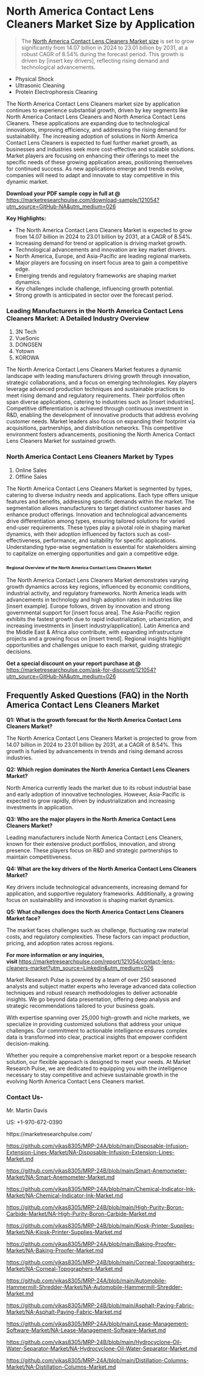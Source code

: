 <h1>North America Contact Lens Cleaners Market&nbsp;Size by Application</h1><blockquote><p>The <a href="https://marketresearchpulse.com/download-sample/121054?utm_source=GitHub-NA&amp;utm_medium=026">North America Contact Lens Cleaners Market size</a> is set to grow significantly from 14.07 billion in 2024 to 23.01 billion by 2031, at a robust CAGR of 8.54% during the forecast period. This growth is driven by [insert key drivers], reflecting rising demand and technological advancements.</p></blockquote><ul><li>Physical Shock <li> Ultrasonic Cleaning <li> Protein Electrophoresis Cleaning</li></ul><p>The North America Contact Lens Cleaners market size by application continues to experience substantial growth, driven by key segments like North America Contact Lens Cleaners and North America Contact Lens Cleaners. These applications are expanding due to technological innovations, improving efficiency, and addressing the rising demand for sustainability. The increasing adoption of solutions in North America Contact Lens Cleaners is expected to fuel further market growth, as businesses and industries seek more cost-effective and scalable solutions. Market players are focusing on enhancing their offerings to meet the specific needs of these growing application areas, positioning themselves for continued success. As new applications emerge and trends evolve, companies will need to adapt and innovate to stay competitive in this dynamic market.</p><p><strong>Download your PDF sample copy in full at @ </strong><a href="https://marketresearchpulse.com/download-sample/121054?utm_source=GitHub-NA&amp;utm_medium=026">https://marketresearchpulse.com/download-sample/121054?utm_source=GitHub-NA&amp;utm_medium=026</a></p><p><strong>Key Highlights: </strong></p><ul><li>The North America Contact Lens Cleaners Market is expected to grow from 14.07 billion in 2024 to 23.01 billion by 2031, at a CAGR of 8.54%.</li><li>Increasing demand for trend or application is driving market growth.</li><li>Technological advancements and innovation are key market drivers.</li><li>North America, Europe, and Asia-Pacific are leading regional markets.</li><li>Major players are focusing on insert focus area to gain a competitive edge.</li><li>Emerging trends and regulatory frameworks are shaping market dynamics.</li><li>Key challenges include challenge, influencing growth potential.</li><li>Strong growth is anticipated in sector over the forecast period.</li></ul><h3>Leading Manufacturers in the North America Contact Lens Cleaners Market: A Detailed Industry Overview</h3><ol><li>3N Tech</li><li>VueSonic</li><li>DONGSEN</li><li>Yotown</li><li>KOROWA</li></ol><div class="flex max-w-full flex-col flex-grow"><div class="min-h-8 text-message flex w-full flex-col items-end gap-2 whitespace-normal break-words [.text-message+&amp;]:mt-5" dir="auto" data-message-author-role="assistant" data-message-id="fd8432e4-4910-450d-b182-61b7bfb0a01f" data-message-model-slug="gpt-4o"><div class="flex w-full flex-col gap-1 empty:hidden first:pt-[3px]"><div class="markdown prose w-full break-words dark:prose-invert light"><p>The North America Contact Lens Cleaners Market features a dynamic landscape with leading manufacturers driving growth through innovation, strategic collaborations, and a focus on emerging technologies. Key players leverage advanced production techniques and sustainable practices to meet rising demand and regulatory requirements. Their portfolios often span diverse applications, catering to industries such as [insert industries]. Competitive differentiation is achieved through continuous investment in R&amp;D, enabling the development of innovative products that address evolving customer needs. Market leaders also focus on expanding their footprint via acquisitions, partnerships, and distribution networks. This competitive environment fosters advancements, positioning the North America Contact Lens Cleaners Market for sustained growth.</p></div></div></div></div><h3>North America Contact Lens Cleaners Market by Types</h3><ol><li>Online Sales <li> Offline Sales</li></ol><div class="flex max-w-full flex-col flex-grow"><div class="min-h-8 text-message flex w-full flex-col items-end gap-2 whitespace-normal break-words [.text-message+&amp;]:mt-5" dir="auto" data-message-author-role="assistant" data-message-id="084470be-0bb7-4664-bddf-5156b4f41249" data-message-model-slug="gpt-4o-mini"><div class="flex w-full flex-col gap-1 empty:hidden first:pt-[3px]"><div class="markdown prose w-full break-words dark:prose-invert light"><p>The North America Contact Lens Cleaners Market is segmented by types, catering to diverse industry needs and applications. Each type offers unique features and benefits, addressing specific demands within the market. The segmentation allows manufacturers to target distinct customer bases and enhance product offerings. Innovation and technological advancements drive differentiation among types, ensuring tailored solutions for varied end-user requirements. These types play a pivotal role in shaping market dynamics, with their adoption influenced by factors such as cost-effectiveness, performance, and suitability for specific applications. Understanding type-wise segmentation is essential for stakeholders aiming to capitalize on emerging opportunities and gain a competitive edge.</p></div></div></div></div><h3><span style="font-size: 11px;">Regional Overview of the North America Contact Lens Cleaners Market</span></h3><div class="flex max-w-full flex-col flex-grow"><div class="min-h-8 text-message flex w-full flex-col items-end gap-2 whitespace-normal break-words [.text-message+&amp;]:mt-5" dir="auto" data-message-author-role="assistant" data-message-id="e9038762-ce64-4e30-91c9-9bd413514231" data-message-model-slug="gpt-4o-mini"><div class="flex w-full flex-col gap-1 empty:hidden first:pt-[3px]"><div class="markdown prose w-full break-words dark:prose-invert light"><p>The North America Contact Lens Cleaners Market demonstrates varying growth dynamics across key regions, influenced by economic conditions, industrial activity, and regulatory frameworks. North America leads with advancements in technology and high adoption rates in industries like [insert example]. Europe follows, driven by innovation and strong governmental support for [insert focus area]. The Asia-Pacific region exhibits the fastest growth due to rapid industrialization, urbanization, and increasing investments in [insert industry/application]. Latin America and the Middle East &amp; Africa also contribute, with expanding infrastructure projects and a growing focus on [insert trend]. Regional insights highlight opportunities and challenges unique to each market, guiding strategic decisions.</p></div></div></div></div><p><strong>Get a special discount on your report purchase at @ </strong><a href="https://marketresearchpulse.com/ask-for-discount/121054?utm_source=GitHub-NA&amp;utm_medium=026">https://marketresearchpulse.com/ask-for-discount/121054?utm_source=GitHub-NA&amp;utm_medium=026</a></p><h2>Frequently Asked Questions (FAQ) in the North America Contact Lens Cleaners Market</h2><p><strong>Q1: What is the growth forecast for the North America Contact Lens Cleaners Market?</strong></p><p>The North America Contact Lens Cleaners Market is projected to grow from 14.07 billion in 2024 to 23.01 billion by 2031, at a CAGR of 8.54%. This growth is fueled by advancements in trends and rising demand across industries.</p><p><strong>Q2: Which region dominates the North America Contact Lens Cleaners Market?</strong></p><p>North America currently leads the market due to its robust industrial base and early adoption of innovative technologies. However, Asia-Pacific is expected to grow rapidly, driven by industrialization and increasing investments in application.</p><p><strong>Q3: Who are the major players in the North America Contact Lens Cleaners Market?</strong></p><p>Leading manufacturers include North America Contact Lens Cleaners, known for their extensive product portfolios, innovation, and strong presence. These players focus on R&amp;D and strategic partnerships to maintain competitiveness.</p><p><strong>Q4: What are the key drivers of the North America Contact Lens Cleaners Market?</strong></p><p>Key drivers include technological advancements, increasing demand for application, and supportive regulatory frameworks. Additionally, a growing focus on sustainability and innovation is shaping market dynamics.</p><p><strong>Q5: What challenges does the North America Contact Lens Cleaners Market face?</strong></p><p>The market faces challenges such as challenge, fluctuating raw material costs, and regulatory complexities. These factors can impact production, pricing, and adoption rates across regions.</p><p><strong>For more information or any inquiries, visit&nbsp;</strong><a href="https://marketresearchpulse.com/report/121054/contact-lens-cleaners-market?utm_source=Linkedin&utm_medium=026">https://marketresearchpulse.com/report/121054/contact-lens-cleaners-market?utm_source=Linkedin&utm_medium=026</a></p><p>Market Research Pulse is powered by a team of over 250 seasoned analysts and subject matter experts who leverage advanced data collection techniques and robust research methodologies to deliver actionable insights. We go beyond data presentation, offering deep analysis and strategic recommendations tailored to your business goals.</p><p>With expertise spanning over 25,000 high-growth and niche markets, we specialize in providing customized solutions that address your unique challenges. Our commitment to actionable intelligence ensures complex data is transformed into clear, practical insights that empower confident decision-making.</p><p>Whether you require a comprehensive market report or a bespoke research solution, our flexible approach is designed to meet your needs. At Market Research Pulse, we are dedicated to equipping you with the intelligence necessary to stay competitive and achieve sustainable growth in the evolving North America Contact Lens Cleaners market.</p><h3><strong>Contact Us-</strong></h3><p>Mr. Martin Davis</p><p>US: +1-970-672-0390</p><p>https://marketresearchpulse.com/</p><p><a href="https://github.com/vikas8305/MRP-24A/blob/main/Disposable-Infusion-Extension-Lines-Market/NA-Disposable-Infusion-Extension-Lines-Market.md">https://github.com/vikas8305/MRP-24A/blob/main/Disposable-Infusion-Extension-Lines-Market/NA-Disposable-Infusion-Extension-Lines-Market.md</a></p><p><a href="https://github.com/vikas8305/MRP-24B/blob/main/Smart-Anemometer-Market/NA-Smart-Anemometer-Market.md">https://github.com/vikas8305/MRP-24B/blob/main/Smart-Anemometer-Market/NA-Smart-Anemometer-Market.md</a></p><p><a href="https://github.com/vikas8305/MRP-24A/blob/main/Chemical-Indicator-Ink-Market/NA-Chemical-Indicator-Ink-Market.md">https://github.com/vikas8305/MRP-24A/blob/main/Chemical-Indicator-Ink-Market/NA-Chemical-Indicator-Ink-Market.md</a></p><p><a href="https://github.com/vikas8305/MRP-24B/blob/main/High-Purity-Boron-Carbide-Market/NA-High-Purity-Boron-Carbide-Market.md">https://github.com/vikas8305/MRP-24B/blob/main/High-Purity-Boron-Carbide-Market/NA-High-Purity-Boron-Carbide-Market.md</a></p><p><a href="https://github.com/vikas8305/MRP-24B/blob/main/Kiosk-Printer-Supplies-Market/NA-Kiosk-Printer-Supplies-Market.md">https://github.com/vikas8305/MRP-24B/blob/main/Kiosk-Printer-Supplies-Market/NA-Kiosk-Printer-Supplies-Market.md</a></p><p><a href="https://github.com/vikas8305/MRP-24A/blob/main/Baking-Proofer-Market/NA-Baking-Proofer-Market.md">https://github.com/vikas8305/MRP-24A/blob/main/Baking-Proofer-Market/NA-Baking-Proofer-Market.md</a></p><p><a href="https://github.com/vikas8305/MRP-24B/blob/main/Corneal-Topographers-Market/NA-Corneal-Topographers-Market.md">https://github.com/vikas8305/MRP-24B/blob/main/Corneal-Topographers-Market/NA-Corneal-Topographers-Market.md</a></p><p><a href="https://github.com/vikas8305/MRP-24A/blob/main/Automobile-Hammermill-Shredder-Market/NA-Automobile-Hammermill-Shredder-Market.md">https://github.com/vikas8305/MRP-24A/blob/main/Automobile-Hammermill-Shredder-Market/NA-Automobile-Hammermill-Shredder-Market.md</a></p><p><a href="https://github.com/vikas8305/MRP-24B/blob/main/Asphalt-Paving-Fabric-Market/NA-Asphalt-Paving-Fabric-Market.md">https://github.com/vikas8305/MRP-24B/blob/main/Asphalt-Paving-Fabric-Market/NA-Asphalt-Paving-Fabric-Market.md</a></p><p><a href="https://github.com/vikas8305/MRP-24A/blob/main/Lease-Management-Software-Market/NA-Lease-Management-Software-Market.md">https://github.com/vikas8305/MRP-24A/blob/main/Lease-Management-Software-Market/NA-Lease-Management-Software-Market.md</a></p><p><a href="https://github.com/vikas8305/MRP-24B/blob/main/Hydrocyclone-Oil-Water-Separator-Market/NA-Hydrocyclone-Oil-Water-Separator-Market.md">https://github.com/vikas8305/MRP-24B/blob/main/Hydrocyclone-Oil-Water-Separator-Market/NA-Hydrocyclone-Oil-Water-Separator-Market.md</a></p><p><a href="https://github.com/vikas8305/MRP-24A/blob/main/Distillation-Columns-Market/NA-Distillation-Columns-Market.md">https://github.com/vikas8305/MRP-24A/blob/main/Distillation-Columns-Market/NA-Distillation-Columns-Market.md</a></p>
